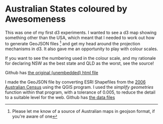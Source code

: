<!--
.. title: d3 Australian Map Demo (States by Awesomeness)
.. slug: d3-australian-map-demo
.. date: 2013/03/08 18:24:23
.. tags: Technology, Visualisation
.. link: 
.. description: 
-->


Australian States coloured by Awesomeness
=========================================

This was one of my first d3 experiments. I wanted to see a d3 map showing something other than the USA, which meant that I needed to work out how to generate GeoJSON files [^1] and get my head around the projection mechanisms in d3. It also gave me an opportunity to play with colour scales.

<style type="text/css">
  #states path { stroke: #fff; }
</style>
<div id="d3_top_level_div"></div>


If you want to see the numbering used in the colour scale, and my rationale for declaring NSW as the best state and QLD as the worst, see the source!

Github has [the original (unembedded) html file](https://github.com/edwinsteele/d3-projects/blob/master/basic_au_map/basic_au_map.html)

I made the GeoJSON file by converting ESRI Shapefiles from the [2006 Australian Census](http://www.abs.gov.au/ausstats/abs@.nsf/DetailsPage/1259.0.30.0022006?OpenDocument) using the QGIS program. I used the *simplify geometries* function within that program, with a tolerance of 0.005, to reduce the detail to a suitable level for the web. Github has [the data files](https://github.com/edwinsteele/d3-projects/blob/master/data/au-states.geojson)

<script type="text/javascript" src="/d3-projects/lib/d3.v2.js"></script>
<script type="text/javascript">

awesomeness = {"New South Wales":8, // + it's NSW, - legacy of NSW Labor 
    "Victoria":6, // + Architecture, Food, - it's not NSW
    "Queensland":3, // + Beaches, - it's QLD, Wally Lewis
    "South Australia":7, // + Friends, Moonarie, - it's not NSW
    "Western Australia":4, // + Beautiful Coastline, Mining Revenues, - delusions of seccession
    "Tasmania": 6, // + table mountain, cheese, - weather
    "Northern Territory": 7, // + arnhem land, cumulo nimbus clouds over Darwin, - mosquitoes
    "Other Territories":5, // I'm sure they're ok
};

var w = 960,
    h = 400;

var z = d3.scale.category10();

var fill = d3.scale.log()
    .domain(d3.extent(d3.values(awesomeness)))
    .range(["brown", "steelblue"]);

var projection = d3.geo.azimuthal()
    .origin([135, -26])
    .translate([250,180])
    .scale(700);

var path = d3.geo.path()
    .projection(projection);

var svg = d3.select("#d3_top_level_div").append("svg")
    .attr("width", w)
    .attr("height", h);

var states = svg.append("g")
    .attr("id", "states");

d3.json("/d3-projects/data/au-states.geojson", function(collection) {
  states.selectAll("path")
      .data(collection.features)
    .enter().append("path")
    .attr("fill", function(d) {
     return fill(awesomeness[(d.properties["STATE_NAME"])]);
    })
    .attr("d", path);
});
</script>

[^1]: Please let me know of a source of Australian maps in geojson format, if you're aware of one

